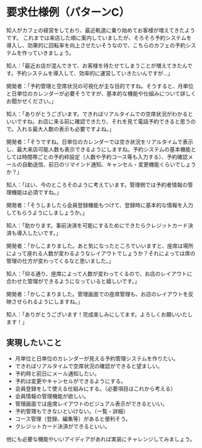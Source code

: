 # 要求仕様例（パターンC）

知人がカフェの経営をしており、最近軌道に乗り始めてお客様が増えてきたようです。
これまでは来店した順に案内していましたが、そろそろ予約システムを導入し、効果的に回転率を向上させたいそうなので、こちらのカフェの予約システムを作っていきましょう。

知人：「最近お店が混んできて、お客様を待たせてしまうことが増えてきたんです。予約システムを導入して、効率的に運営していきたいんですが...」

開発者：「予約管理と空席状況の可視化が主な目的ですね。そうすると、月単位と日単位のカレンダーが必要そうですが、基本的な機能や仕組みについて詳しくお聞かせください。」

知人：「ありがとうございます。できればリアルタイムでの空席状況がわかるといいですね。お店に来る前に確認できたり、それを見て電話予約できると思うので。入れる最大人数の表示も必要ですよね。」

開発者：「そうですね。日単位のカレンダーでは空き状況をリアルタイムで表示し、最大来店可能人数も表示できるようにしますね。予約システムの基本機能としては時間帯ごとの予約枠設定（人数や予約コース等も入力する）、予約確認メールの自動送信、前日のリマインド通知、キャンセル・変更機能くらいでしょうか？」

知人：「はい、今のところそのように考えています。管理側では予約者情報の管理機能は必須ですね。」

開発者：「そうしましたら会員登録機能もつけて、登録時に基本的な情報を入力してもらうようにしましょうか。」

知人：「助かります。事前決済を可能にするためにできたらクレジットカード決済も導入したいです。」

開発者：「かしこまりました。あと気になったところでいいますと、座席は場所によって座れる人数が変わるようなレイアウトでしょうか？それによっては席の管理の仕方が変わってくるなと思いました。」

知人：「仰る通り、座席によって人数が変わってくるので、お店のレイアウトに合わせた管理ができるようになっていると嬉しいです。」

開発者：「かしこまりました。管理画面での座席管理も、お店のレイアウトを反映させられるようにしますね。」

知人：「ありがとうございます！完成楽しみにしてます。よろしくお願いいたします！」

## 実現したいこと

- 月単位と日単位のカレンダーが見える予約管理システムを作りたい。
- できればリアルタイムで空席状況の確認ができると望ましい。
- 予約時と前日にメール通知したい。
- 予約は変更やキャンセルができるようにする。
- 会員登録をして使える仕組みにする。（必要項目はこれから考える）
- 会員情報の管理機能が欲しい。
- 管理画面では座席レイアウトのビジュアル表示ができるといい。
- 予約管理もできないといけない。（一覧・詳細）
- コース管理（登録、編集等）があると便利そう。
- クレジットカード決済ができるといい。

他にも必要な機能やいいアイディアがあれば実装にチャレンジしてみましょう。

